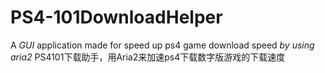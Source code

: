 # PS4-101DownloadHelper
A *GUI* application made for speed up ps4 game download speed *by using aria2* PS4101下载助手，用Aria2来加速ps4下载数字版游戏的下载速度
